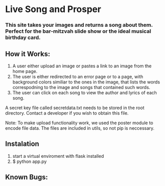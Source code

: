 
# Live Song and Prosper

### This site takes your images and returns a song about them. Perfect for the bar-mitzvah slide show or the ideal musical birthday card. 

## How it Works: <br>
   1. A user either upload an image or pastes a link to an image from the home page. <br>
   2. The user is either redirected to an error page or to a page, with background colors similiar to the ones in the image, that lists the words correspodning to the image and songs that contained such words. <br>
   3. The user can click on each song to view the author and lyrics of each song. <br>
   
A secret key file called secretdata.txt needs to be stored in the root directory. Contact a developer if you wish to obtain this file.   
   
Note:
   To make upload functionality work, we used the poster module to encode file data. The files are included in utils, so not pip is neccessary.
   
## Instalation
   1. start a virtual enviroment with flask installed
   2. $ python app.py   
   
## Known Bugs: 


